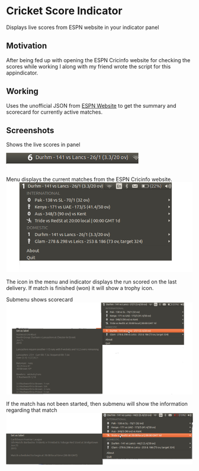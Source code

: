 # Cricket Score Indicator
Displays live scores from ESPN website in your indicator panel

## Motivation
After being fed up with opening the ESPN Cricinfo website for checking the scores while working I along with my friend wrote the script for this appindicator.

## Working
Uses the unofficial JSON from [ESPN Website](http://www.espncricinfo.com/) to get the summary and scorecard for currently active matches.

## Screenshots
Shows the live scores in panel

![](./screenshots/panel_image.png "Label gets updated with latest score")

Menu displays the current matches from the ESPN Cricinfo website.
![](./screenshots/mainmenu_image.png "Listing all the matches")

The icon in the menu and indicator displays the run scored on the last delivery.
If match is finished (won) it will show a trophy icon.

Submenu shows scorecard 
![](./screenshots/submenu_image.png "Click 'Set as label' to display the scores from this match as the label text in panel")


If the match has not been started, then submenu will show the information regarding that match
![](./screenshots/submenu_info.png "The submenu showing information regarding the match that hasnt been started")
